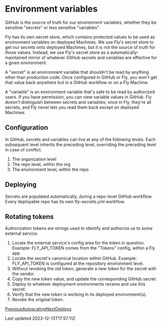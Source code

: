 # Environment variables

GitHub is the source of truth for our environment variables, whether they be sensitive "secrets" or less sensitive "variables".

Fly has its own secret store, which contains protected values to be used as environment variables on deployed Machines. We use Fly's secret store to get our secrets onto deployed Machines, but it is not the source of truth for those values. Instead, we use Fly's secret store as a automatically-maintained mirror of whatever GitHub secrets and variables are effective for a given environment.

A "secret" is an environment variable that shouldn't be read by anything other than production code. Once configured in GitHub or Fly, you won't get that value back anywhere but in a GitHub workflow or on a Fly Machine.

A "variable" is an environment variable that's safe to be read by authorized users. If you have permission, you can view variable values in GitHub. Fly doesn't distinguish between secrets and variables; once in Fly, they're all secrets, and Fly never lets you read them back except on deployed Machines.

## Configuration

In GitHub, secrets and variables can live at any of the following levels. Each subsequent level inherits the preceding level, overriding the preceding level in case of conflict.

1. The organization level
2. The repo level, within the org
3. The environment level, within the repo

## Deploying

Secrets are populated automatically, during a repo-level GitHub workflow. Every deployable repo has its own fly-secrets.yml workflow.

## Rotating tokens

Authorization tokens are strings used to identify and authorize us to some external service.

1. Locate the external service's config area for the token in question. Example: FLY\_API\_TOKEN comes from the "Tokens" config, within a Fly app
2. Locate the secret's canonical location within GitHub. Example: FLY\_API\_TOKEN is configured at the repository environment level.
3. Without revoking the old token, generate a new token for the secret with the vendor.
4. Copy the new token value, and update the corresponding GitHub secret.
5. Deploy to whatever deployment environments receive and use this secret.
6. Verify that the new token is working in its deployed environment(s).
7. Revoke the original token.

[PreviousAutoscaling](/technical/fly/autoscaling)[NextDeploys](/technical/fly/deploys)

Last updated 2023-12-13T17:57:11Z